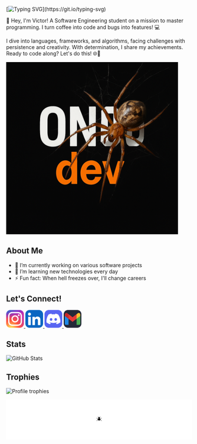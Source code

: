 [![Typing SVG](https://readme-typing-svg.demolab.com?font=Fira+Code&weight=700&size=46&pause=1000&color=FF9900&center=true&vCenter=true&random=false&width=435&lines=VICTOR+ON_)](https://git.io/typing-svg)

👋 Hey, I'm Victor! A Software Engineering student on a mission to master programming. I turn coffee into code and bugs into features! 💻

I dive into languages, frameworks, and algorithms, facing challenges with persistence and creativity. With determination, I share my achievements. Ready to code along? Let's do this! 🌐🚀

<img src="https://github.com/ON00dev/ON00dev/blob/main/faviconio-logo/20250521_1513_Aranha Realista nas Letras_remix_01jvt0pvj2eqwb9yep2rgnypcv.png" width="466" heigh="64">


## About Me

- 🔭 I’m currently working on various software projects
- 🌱 I’m learning new technologies every day
- ⚡ Fun fact: When hell freezes over, I'll change careers

## Let's Connect!

<a href="https://instagram.com/victor_nasc00">
  <img src="https://github.com/tandpfun/skill-icons/blob/main/icons/Instagram.svg" alt="Discord" width="48">
</a>

<a href="https://linkedin.com/in/victor-nasc00">
  <img src="https://github.com/tandpfun/skill-icons/blob/main/icons/LinkedIn.svg" alt="Discord" width="48">
</a>

<a href="https://discord.gg/DJHwSrR4">
  <img src="https://github.com/tandpfun/skill-icons/blob/main/icons/Discord.svg" alt="Discord" width="48">
</a>

<a href="mailto:on00dev.dev@gmail.com">
  <img src="https://github.com/tandpfun/skill-icons/blob/main/icons/Gmail-Dark.svg" alt="Discord" width="48">
</a>



## Stats

![GitHub Stats](https://github-readme-stats.vercel.app/api?username=ON00dev&show_icons=true&theme=radical&bg_color=00000001&title_color=60f4bf&text_color=b9ffac)

## Trophies

![Profile trophies](https://github-profile-trophy.vercel.app/?username=ON00dev&theme=onedark&column=3)



![ON00dev Animation](./animation.svg)



